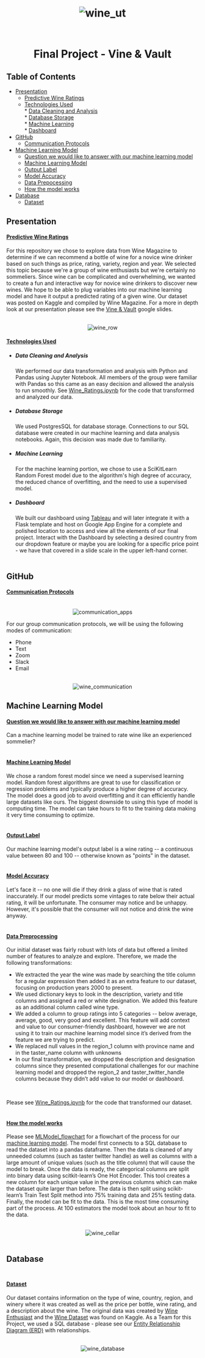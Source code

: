 <div align="center">
  
  # ![wine_ut](Images/wine_ut.png)<br><br> 
  
</div>
<div align="center">

# Final Project - Vine & Vault
</div>
                          

## Table of Contents
* [Presentation](#Presentation)<br>
    * [Predictive Wine Ratings](#Predictive-Wine-Ratings)<br>
    * [Technologies Used](#Technologies-Used)<br>
          *  [Data Cleaning and Analysis](#Data-Cleaning-And-Analysis)<br>
          *  [Database Storage](#Database-Storage)<br>
          *  [Machine Learning](#Machine-Learning)<br>
          *  [Dashboard](#Dashboard)<br>
* [GitHub](#GitHub)<br>
    * [Communication Protocols](#Communication-Protocols)<br>
* [Machine Learning Model](#Machine-Learning-Model)<br>
    * [Question we would like to answer with our machine learning model](#Question-we-would-like-to-answer-with-our-machine-learning-model)<br>
    * [Machine Learning Model](#Machine-Learning-Model)<br>
    * [Output Label](#Output-Label)<br>
    * [Model Accuracy](#Model-Accuracy)<br>
    * [Data Prepocessing](#Data-Preprocessing)<br>
    * [How the model works](#How-the-model-works)<br>
* [Database](#Database)
    * [Dataset](#Dataset)<br>

## Presentation

#### <ins><b>Predictive Wine Ratings</ins></b><br> ####
For this repository we chose to explore data from Wine Magazine to determine if we can recommend a bottle of wine for a novice wine drinker based on such things as price, rating, variety, region and year.  We selected this topic because we're a group of wine enthusiasts but we're certainly no sommeliers. Since wine can be complicated and overwhelming, we wanted to create a fun and interactive way for novice wine drinkers to discover new wines. We hope to be able to plug variables into our machine learning model and have it output a predicted rating of a given wine. Our dataset was posted on Kaggle and compiled by Wine Magazine. For a more in depth look at our presentation please see the [Vine & Vault]( https://docs.google.com/presentation/d/1Y30czQ6kugodLCrJLLdQ3cycAYm2OTq6B37aSAKsT3E/edit?usp=sharing) google slides.<br><br>

<div align="center">
  
  ![wine_row](Images/wine_row.png)
  
</div>

#### <ins><b>Technologies Used</ins></b><br> ####

* ##### <b>Data Cleaning and Analysis</b><br> #####
  We performed our data transformation and analysis with Python and Pandas using Jupyter Notebook. All members of the group were familiar with Pandas so this came as an easy decision and allowed the analysis to run smoothly. See [Wine_Ratings.ipynb](https://github.com/whitneyshine/austin_project/blob/main/Wine_Ratings.ipynb) for the code that transformed and analyzed our data.<br>
* ##### <b>Database Storage</b><br> #####
  We used PostgresSQL for database storage. Connections to our SQL database were created in our machine learning and data analysis notebooks. Again, this decision was made due to familiarity.<br>
* ##### <b>Machine Learning</b><br> #####
  For the machine learning portion, we chose to use a SciKitLearn Random Forest model due to the algorithm's high degree of accuracy, the reduced chance of overfitting, and the need to use a supervised model.<br>
* ##### <b>Dashboard</b><br> #####
  We built our dashboard using [Tableau](https://public.tableau.com/app/profile/eileen7390/viz/VineVault/Dashboard2)
 and will later integrate it with a Flask template and host on Google App Engine for a complete and polished location to access and view all the elements of our final project.  Interact with the Dashboard by selecting a desired country from our dropdown feature or maybe you are looking for a specific price point - we have that covered in a slide scale in the upper left-hand corner. <br><br>



## GitHub
#### <ins><b>Communication Protocols</ins></b><br><br> ####
<div align="center">
  
![communication_apps](Images/communication_apps.png)

 </div>


For our group communication protocols, we will be using the following modes of communication:<br>
* Phone<br>
* Text<br>
* Zoom<br>
* Slack<br>
* Email<br><br>
<div align="center">
  
![wine_communication](Images/wine_communication.png)

</div>


## Machine Learning Model

#### <ins><b>Question we would like to answer with our machine learning model</ins></b><br> ####
Can a machine learning model be trained to rate wine like an experienced sommelier? <br><br>
#### <ins><b>Machine Learning Model</ins></b><br> ####
We chose a random forest model since we need a supervised learning model. Random forest algorithms are great to use for classification or regression problems and typically produce a higher degree of accuracy. The model does a good job to avoid overfitting and it can efficiently handle large datasets like ours. The biggest downside to using this type of model is computing time. The model can take hours to fit to the training data making it very time consuming to optimize.<br><br>
#### <ins><b>Output Label</ins></b><br> ####
Our machine learning model's output label is a wine rating -- a continuous value between 80 and 100 -- otherwise known as "points" in the dataset.<br><br> 
#### <ins><b>Model Accuracy</ins></b><br> ####
Let's face it -- no one will die if they drink a glass of wine that is rated inaccurately. If our model predicts some vintages to rate below their actual rating, it will be unfortunate. The consumer may notice and be unhappy. However, it's possible that the consumer will not notice and drink the wine anyway.<br><br> 
#### <ins><b>Data Preprocessing</ins></b><br> ####
Our initial dataset was fairly robust with lots of data but offered a limited number of features to analyze and explore. Therefore, we made the following transformations: 
* We extracted the year the wine was made by searching the title column for a regular expression then added it as an extra feature to our dataset, focusing on production years 2000 to present.
* We used dictionary keys to look in the description, variety and title columns and assigned a red or white designation. We added this feature as an additional column called wine type.
* We added a column to group ratings into 5 categories -- below average, average, good, very good and excellent. This feature will add context and value to our consumer-friendly dashboard, however we are not using it to train our machine learning model since it’s derived from the feature we are trying to predict.
* We replaced null values in the region_1 column with province name and in the taster_name column with unknowns
* In our final transformation, we dropped the description and designation columns since they presented computational challenges for our machine learning model and dropped the region_2 and taster_twitter_handle columns because they didn’t add value to our model or dashboard.
<br>

Please see [Wine_Ratings.ipynb](https://github.com/whitneyshine/austin_project/blob/main/Wine_Ratings.ipynb) for the code that transformed our dataset.
<br><br>

#### <ins><b>How the model works</ins></b><br> ####
Please see [MLModel_flowchart](https://github.com/whitneyshine/austin_project/blob/main/MLModel_flowchart.png) for a flowchart of the process for our [machine learning model](https://github.com/whitneyshine/austin_project/blob/main/MLModel.ipynb).  The model first connects to a SQL database to read the dataset into a pandas dataframe. Then the data is cleaned of any unneeded columns (such as taster twitter handle) as well as columns with a large amount of unique values (such as the title column) that will cause the model to break. Once the data is ready, the categorical columns are split into binary data using scitkit-learn’s One Hot Encoder. This tool creates a new column for each unique value in the previous columns which can make the dataset quite larger than before. The data is then split using scikit-learn’s Train Test Split method into 75% training data and 25% testing data. Finally, the model can be fit to the data. This is the most time consuming part of the process. At 100 estimators the model took about an hour to fit to the data. <br><br>
<div align="center">
  
![wine_cellar](Images/wine_cellar.png)<br><br>

</div>



## Database<br><br>

#### <ins><b>Dataset</ins></b><br> ####
Our dataset contains information on the type of wine, country, region, and winery where it was created as well as the price per bottle, wine rating, and a description about the wine.  The original data was created by [Wine Enthusiast](https://www.winemag.com/ratings/?utm_source=wineenthusiast.com&utm_medium=affiliate&utm_content=topnav) and the [Wine Dataset](https://www.kaggle.com/zynicide/wine-reviews) was found on Kaggle.  As a Team for this Project, we used a SQL database - please see our [Entity Relationship Diagram (ERD)](https://github.com/whitneyshine/austin_project/blob/main/QuickDBD-Winemag_data.png) with relationships.
<br><br>
<div align="center">
  
![wine_database](Images/wine_database.png)

</div>


